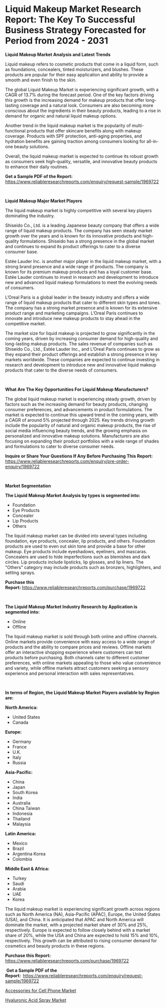 <p><h1>Liquid Makeup Market Research Report: The Key To Successful Business Strategy Forecasted for Period from 2024 - 2031</h1></p><p><strong>Liquid Makeup Market Analysis and Latest Trends</strong></p>
<p><p>Liquid makeup refers to cosmetic products that come in a liquid form, such as foundations, concealers, tinted moisturizers, and blushes. These products are popular for their easy application and ability to provide a smooth and even finish to the skin.</p><p>The global Liquid Makeup Market is experiencing significant growth, with a CAGR of 13.7% during the forecast period. One of the key factors driving this growth is the increasing demand for makeup products that offer long-lasting coverage and a natural look. Consumers are also becoming more conscious about the ingredients in their beauty products, leading to a rise in demand for organic and natural liquid makeup options.</p><p>Another trend in the liquid makeup market is the popularity of multi-functional products that offer skincare benefits along with makeup coverage. Products with SPF protection, anti-aging properties, and hydration benefits are gaining traction among consumers looking for all-in-one beauty solutions.</p><p>Overall, the liquid makeup market is expected to continue its robust growth as consumers seek high-quality, versatile, and innovative beauty products to enhance their daily routines.</p></p>
<p><strong>Get a Sample PDF of the Report:&nbsp;</strong> <a href="https://www.reliableresearchreports.com/enquiry/request-sample/1969722">https://www.reliableresearchreports.com/enquiry/request-sample/1969722</a></p>
<p>&nbsp;</p>
<p><strong>Liquid Makeup Major Market Players</strong></p>
<p><p>The liquid makeup market is highly competitive with several key players dominating the industry. </p><p>Shiseido Co., Ltd. is a leading Japanese beauty company that offers a wide range of liquid makeup products. The company has seen steady market growth over the years and is known for its innovative products and high-quality formulations. Shiseido has a strong presence in the global market and continues to expand its product offerings to cater to a diverse consumer base.</p><p>Estée Lauder Inc. is another major player in the liquid makeup market, with a strong brand presence and a wide range of products. The company is known for its premium makeup products and has a loyal customer base. Estée Lauder continues to invest in research and development to introduce new and advanced liquid makeup formulations to meet the evolving needs of consumers.</p><p>L’Oreal Paris is a global leader in the beauty industry and offers a wide range of liquid makeup products that cater to different skin types and tones. The company has a strong market presence and is known for its extensive product range and marketing campaigns. L’Oreal Paris continues to innovate and introduce new makeup products to stay ahead in the competitive market.</p><p>The market size for liquid makeup is projected to grow significantly in the coming years, driven by increasing consumer demand for high-quality and long-lasting makeup products. The sales revenue of companies such as Shiseido Co., Ltd., Estée Lauder Inc., and L’Oreal Paris continues to grow as they expand their product offerings and establish a strong presence in key markets worldwide. These companies are expected to continue investing in research and development to introduce new and innovative liquid makeup products that cater to the diverse needs of consumers.</p></p>
<p>&nbsp;</p>
<p><strong>What Are The Key Opportunities For Liquid Makeup Manufacturers?</strong></p>
<p><p>The global liquid makeup market is experiencing steady growth, driven by factors such as the increasing demand for beauty products, changing consumer preferences, and advancements in product formulations. The market is expected to continue this upward trend in the coming years, with a CAGR of around 5% projected through 2025. Key trends driving growth include the popularity of natural and organic makeup products, the rise of social media influencing beauty trends, and the growing emphasis on personalized and innovative makeup solutions. Manufacturers are also focusing on expanding their product portfolios with a wide range of shades and formulations to cater to diverse consumer needs.</p></p>
<p><strong>Inquire or Share Your Questions If Any Before Purchasing This Report:</strong> <a href="https://www.reliableresearchreports.com/enquiry/pre-order-enquiry/1969722">https://www.reliableresearchreports.com/enquiry/pre-order-enquiry/1969722</a></p>
<p>&nbsp;</p>
<p><strong>Market Segmentation</strong></p>
<p><strong>The Liquid Makeup Market Analysis by types is segmented into:</strong></p>
<p><ul><li>Foundation</li><li>Eye Products</li><li>Concealer</li><li>Lip Products</li><li>Others</li></ul></p>
<p><p>The liquid makeup market can be divided into several types including foundation, eye products, concealer, lip products, and others. Foundation products are used to even out skin tone and provide a base for other makeup. Eye products include eyeshadows, eyeliners, and mascaras. Concealers are used to hide imperfections such as blemishes and dark circles. Lip products include lipsticks, lip glosses, and lip liners. The "Others" category may include products such as bronzers, highlighters, and setting sprays.</p></p>
<p><strong>Purchase this Report:&nbsp;</strong><a href="https://www.reliableresearchreports.com/purchase/1969722">https://www.reliableresearchreports.com/purchase/1969722</a></p>
<p>&nbsp;</p>
<p><strong>The Liquid Makeup Market Industry Research by Application is segmented into:</strong></p>
<p><ul><li>Online</li><li>Offline</li></ul></p>
<p><p>The liquid makeup market is sold through both online and offline channels. Online markets provide convenience with easy access to a wide range of products and the ability to compare prices and reviews. Offline markets offer an interactive shopping experience where customers can test products before purchasing. Both channels cater to different customer preferences, with online markets appealing to those who value convenience and variety, while offline markets attract customers seeking a sensory experience and personal interaction with sales representatives.</p></p>
<p>&nbsp;</p>
<p><strong>In terms of Region, the Liquid Makeup Market Players available by Region are:</strong></p>
<p>
    <p> <strong> North America: </strong>
        <ul>
            <li>United States</li>
            <li>Canada</li>
        </ul>
        </p> 
    <p> <strong> Europe: </strong>
        <ul>
            <li>Germany</li>
            <li>France</li>
            <li>U.K.</li>
            <li>Italy</li>
            <li>Russia</li>
        </ul>
        </p> 
    <p> <strong> Asia-Pacific: </strong>
        <ul>
            <li>China</li>
            <li>Japan</li>
            <li>South Korea</li>
            <li>India</li>
            <li>Australia</li>
            <li>China Taiwan</li>
            <li>Indonesia</li>
            <li>Thailand</li>
            <li>Malaysia</li>
        </ul>
        </p> 
    <p> <strong> Latin America: </strong>
        <ul>
            <li>Mexico</li>
            <li>Brazil</li>
            <li>Argentina Korea</li>
            <li>Colombia</li>
        </ul>
        </p> 
    <p> <strong> Middle East & Africa: </strong>
        <ul>
            <li>Turkey</li>
            <li>Saudi</li>
            <li>Arabia</li>
            <li>UAE</li>
            <li>Korea</li>
        </ul>
    </p>
    </p>
<p><p>The liquid makeup market is experiencing significant growth across regions such as North America (NA), Asia-Pacific (APAC), Europe, the United States (USA), and China. It is anticipated that APAC and North America will dominate the market, with a projected market share of 30% and 25%, respectively. Europe is expected to follow closely behind with a market share of 20%, while the USA and China are expected to hold 15% and 10%, respectively. This growth can be attributed to rising consumer demand for cosmetics and beauty products in these regions.</p></p>
<p><strong>Purchase this Report: </strong><a href="https://www.reliableresearchreports.com/purchase/1969722">https://www.reliableresearchreports.com/purchase/1969722</a></p>
<p>&nbsp;<strong>Get a Sample PDF of the Report:&nbsp;&nbsp;</strong><a href="https://www.reliableresearchreports.com/enquiry/request-sample/1969722">https://www.reliableresearchreports.com/enquiry/request-sample/1969722</a></p>
<p><strong></strong></p>
<p><p><a href="https://github.com/peachesmcdowel1/Market-Research-Report-List-1/blob/main/accessories-for-cell-phone-market.md">Accessories for Cell Phone Market</a></p><p><a href="https://github.com/edytherolanlouisejk1miz0wig/Market-Research-Report-List-1/blob/main/hyaluronic-acid-spray-market.md">Hyaluronic Acid Spray Market</a></p></p>